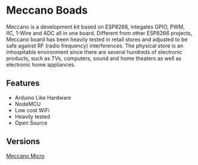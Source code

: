 # Meccano Boads
Meccano is a development kit based on ESP8266, integates GPIO, PWM, IIC, 1-Wire and ADC all in one board.
Different from other ESP8266 projects, Meccano board has been heavily tested in retail stores and adjusted to be safe against RF (radio frequency) interferences. The physical store is an inhospitable environment since there are several hundreds of electronic products, such as TVs, computers, sound and home theaters as well as electronic home appliances.

## Features
 - Arduino Like Hardware
 - NodeMCU
 - Low cost WiFi
 - Heavily tested
 - Open Source

## Versions
[Meccano Micro](/meccano_micro.MD)
